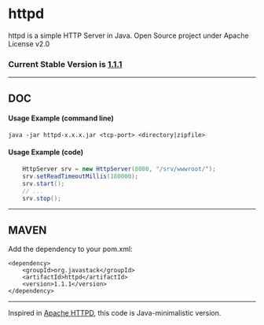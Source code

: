 # httpd

httpd is a simple HTTP Server in Java. Open Source project under Apache License v2.0

### Current Stable Version is [1.1.1](https://search.maven.org/#search|ga|1|g%3Aorg.javastack%20a%3Ahttpd)

---

## DOC

#### Usage Example (command line)

    java -jar httpd-x.x.x.jar <tcp-port> <directory|zipfile>

#### Usage Example (code)

```java
	HttpServer srv = new HttpServer(8080, "/srv/wwwroot/");
	srv.setReadTimeoutMillis(180000);
	srv.start();
	// ...
	srv.stop();
```

---

## MAVEN

Add the dependency to your pom.xml:

    <dependency>
        <groupId>org.javastack</groupId>
        <artifactId>httpd</artifactId>
        <version>1.1.1</version>
    </dependency>


---
Inspired in [Apache HTTPD](http://httpd.apache.org/), this code is Java-minimalistic version.
